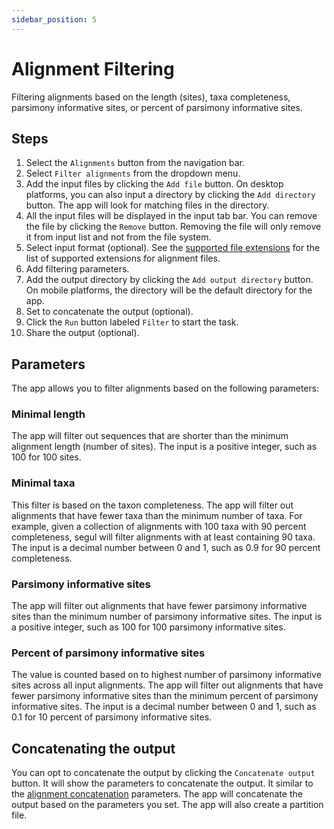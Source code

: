 ```yaml
---
sidebar_position: 5
---
```


# Alignment Filtering

Filtering alignments based on the length (sites), taxa completeness, parsimony informative sites, or percent of parsimony informative sites.

## Steps

1. Select the `Alignments` button from the navigation bar.
2. Select `Filter alignments` from the dropdown menu.
3. Add the input files by clicking the `Add file` button. On desktop platforms, you can also input a directory by clicking the `Add directory` button. The app will look for matching files in the directory.
4. All the input files will be displayed in the input tab bar. You can remove the file by clicking the `Remove` button. Removing the file will only remove it from input list and not from the file system.
5. Select input format (optional). See the [supported file extensions](/docs/features#supported-file-extensions) for the list of supported extensions for alignment files.
6. Add filtering parameters.
7. Add the output directory by clicking the `Add output directory` button. On mobile platforms, the directory will be the default directory for the app.
8. Set to concatenate the output (optional).
9. Click the `Run` button labeled `Filter` to start the task.
10. Share the output (optional).

## Parameters

The app allows you to filter alignments based on the following parameters:

### Minimal length

The app will filter out sequences that are shorter than the minimum alignment length (number of sites). The input is a positive integer, such as 100 for 100 sites.

### Minimal taxa

This filter is based on the taxon completeness. The app will filter out alignments that have fewer taxa than the minimum number of taxa. For example, given a collection of alignments with 100 taxa with 90 percent completeness, segul will filter alignments with at least containing 90 taxa. The input is a decimal number between 0 and 1, such as 0.9 for 90 percent completeness.

### Parsimony informative sites

The app will filter out alignments that have fewer parsimony informative sites than the minimum number of parsimony informative sites. The input is a positive integer, such as 100 for 100 parsimony informative sites.

### Percent of parsimony informative sites

The value is counted based on to highest number of parsimony informative sites across all input alignments. The app will filter out alignments that have fewer parsimony informative sites than the minimum percent of parsimony informative sites. The input is a decimal number between 0 and 1, such as 0.1 for 10 percent of parsimony informative sites.

## Concatenating the output

You can opt to concatenate the output by clicking the `Concatenate output` button. It will show the parameters to concatenate the output. It similar to the [alignment concatenation](./align-concat) parameters. The app will concatenate the output based on the parameters you set. The app will also create a partition file.

